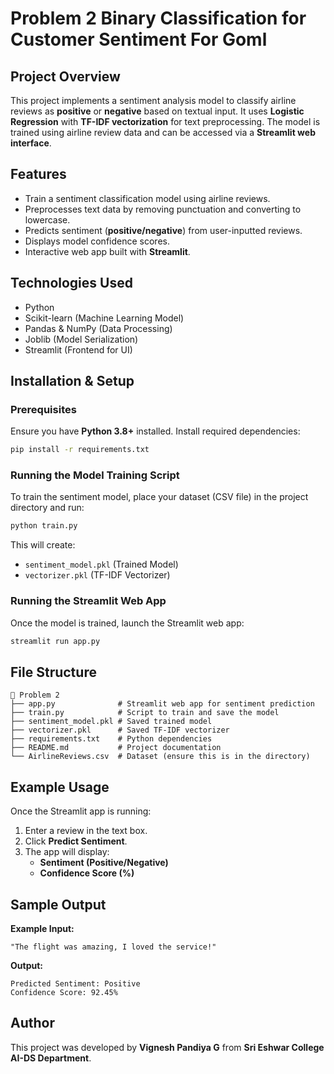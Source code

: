 # Problem 2 Binary Classification for Customer Sentiment For Goml

## Project Overview
This project implements a sentiment analysis model to classify airline reviews as **positive** or **negative** based on textual input. It uses **Logistic Regression** with **TF-IDF vectorization** for text preprocessing. The model is trained using airline review data and can be accessed via a **Streamlit web interface**.

## Features
- Train a sentiment classification model using airline reviews.
- Preprocesses text data by removing punctuation and converting to lowercase.
- Predicts sentiment (**positive/negative**) from user-inputted reviews.
- Displays model confidence scores.
- Interactive web app built with **Streamlit**.

## Technologies Used
- Python
- Scikit-learn (Machine Learning Model)
- Pandas & NumPy (Data Processing)
- Joblib (Model Serialization)
- Streamlit (Frontend for UI)

## Installation & Setup
### Prerequisites
Ensure you have **Python 3.8+** installed. Install required dependencies:
```sh
pip install -r requirements.txt
```

### Running the Model Training Script
To train the sentiment model, place your dataset (CSV file) in the project directory and run:
```sh
python train.py
```
This will create:
- `sentiment_model.pkl` (Trained Model)
- `vectorizer.pkl` (TF-IDF Vectorizer)

### Running the Streamlit Web App
Once the model is trained, launch the Streamlit web app:
```sh
streamlit run app.py
```

## File Structure
```
📂 Problem 2
├── app.py              # Streamlit web app for sentiment prediction
├── train.py            # Script to train and save the model
├── sentiment_model.pkl # Saved trained model
├── vectorizer.pkl      # Saved TF-IDF vectorizer
├── requirements.txt    # Python dependencies
├── README.md           # Project documentation
└── AirlineReviews.csv  # Dataset (ensure this is in the directory)
```

## Example Usage
Once the Streamlit app is running:
1. Enter a review in the text box.
2. Click **Predict Sentiment**.
3. The app will display:
   - **Sentiment (Positive/Negative)**
   - **Confidence Score (%)**

## Sample Output
**Example Input:**
```
"The flight was amazing, I loved the service!"
```
**Output:**
```
Predicted Sentiment: Positive
Confidence Score: 92.45%
```

## Author
This project was developed by **Vignesh Pandiya G** from **Sri Eshwar College AI-DS Department**.

